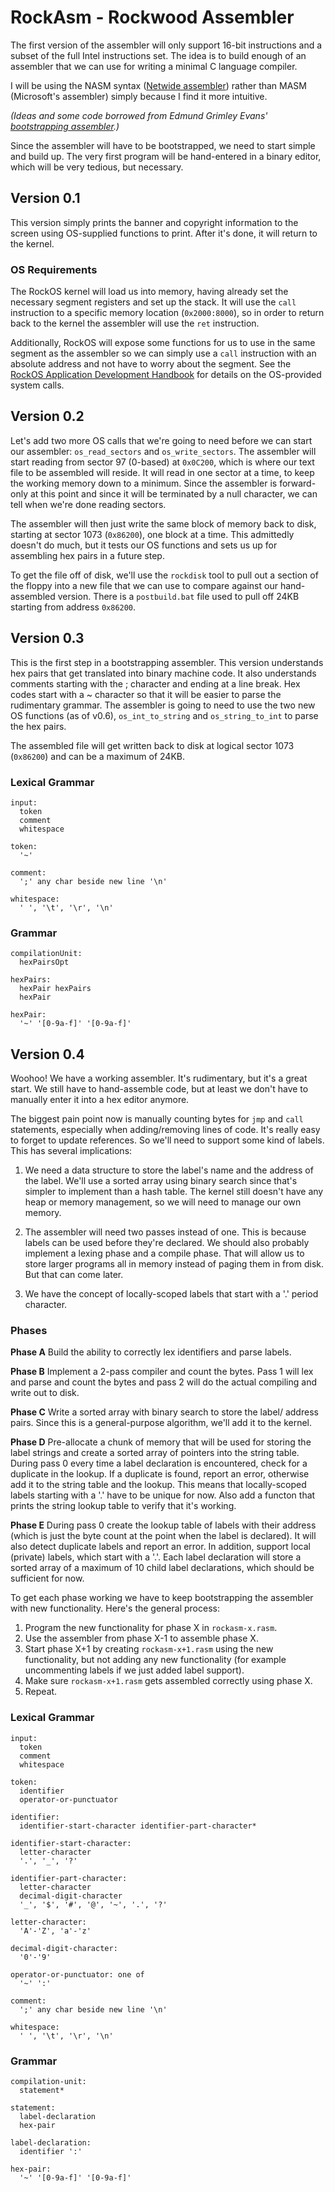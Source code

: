 # RockAsm - Rockwood Assembler

The first version of the assembler will only support 16-bit instructions and a
subset of the full Intel instructions set. The idea is to build enough of an
assembler that we can use for writing a minimal C language compiler.

I will be using the NASM syntax ([Netwide assembler](http://www.nasm.us/))
rather than MASM (Microsoft's assembler) simply because I find it more
intuitive.

_(Ideas and some code borrowed from Edmund Grimley Evans'
[bootstrapping assembler](http://www.rano.org/bcompiler.html).)_

Since the assembler will have to be bootstrapped, we need to start simple and
build up. The very first program will be hand-entered in a binary editor, which
will be very tedious, but necessary.

## Version 0.1

This version simply prints the banner and copyright information to the screen
using OS-supplied functions to print. After it's done, it will return to the
kernel.

### OS Requirements

The RockOS kernel will load us into memory, having already set the necessary
segment registers and set up the stack. It will use the `call` instruction to a
specific memory location (`0x2000:8000`), so in order to return back to the
kernel the assembler will use the `ret` instruction.

Additionally, RockOS will expose some functions for us to use in the same
segment as the assembler so we can simply use a `call` instruction with an
absolute address and not have to worry about the segment. See the
[RockOS Application Development Handbook](rock-os-app-dev-asm.md) for details on
the OS-provided system calls.

## Version 0.2

Let's add two more OS calls that we're going to need before we can start our
assembler: `os_read_sectors` and `os_write_sectors`. The assembler will start
reading from sector 97 (0-based) at `0x0C200`, which is where our text file to
be assembled will reside. It will read in one sector at a time, to keep the
working memory down to a minimum. Since the assembler is forward-only at this
point and since it will be terminated by a null character, we can tell when
we're done reading sectors.

The assembler will then just write the same block of memory back to disk,
starting at sector 1073 (`0x86200`), one block at a time. This admittedly
doesn't do much, but it tests our OS functions and sets us up for assembling hex
pairs in a future step.

To get the file off of disk, we'll use the `rockdisk` tool to pull out a section
of the floppy into a new file that we can use to compare against our
hand-assembled version. There is a `postbuild.bat` file used to pull off 24KB
starting from address `0x86200`.

## Version 0.3

This is the first step in a bootstrapping assembler. This version understands
hex pairs that get translated into binary machine code. It also understands
comments starting with the ; character and ending at a line break. Hex codes
start with a ~ character so that it will be easier to parse the rudimentary
grammar. The assembler is going to need to use the two new OS functions (as of
v0.6), `os_int_to_string` and `os_string_to_int` to parse the hex pairs.

The assembled file will get written back to disk at logical sector 1073
(`0x86200`) and can be a maximum of 24KB.

### Lexical Grammar

```text
input:
  token
  comment
  whitespace

token:
  '~'

comment:
  ';' any char beside new line '\n'

whitespace:
  ' ', '\t', '\r', '\n'
```

### Grammar

```text
compilationUnit:
  hexPairsOpt

hexPairs:
  hexPair hexPairs
  hexPair

hexPair:
  '~' '[0-9a-f]' '[0-9a-f]'
```

## Version 0.4

Woohoo! We have a working assembler. It's rudimentary, but it's a great start.
We still have to hand-assemble code, but at least we don't have to manually
enter it into a hex editor anymore.

The biggest pain point now is manually counting bytes for `jmp` and `call`
statements, especially when adding/removing lines of code. It's really easy to
forget to update references. So we'll need to support some kind of labels. This
has several implications:

1. We need a data structure to store the label's name and the address of the
   label. We'll use a sorted array using binary search since that's simpler to
   implement than a hash table. The kernel still doesn't have any heap or memory
   management, so we will need to manage our own memory.

2. The assembler will need two passes instead of one. This is because labels can
   be used before they're declared. We should also probably implement a lexing
   phase and a compile phase. That will allow us to store larger programs all in
   memory instead of paging them in from disk. But that can come later.

3. We have the concept of locally-scoped labels that start with a '.' period
   character.

### Phases

**Phase A** Build the ability to correctly lex identifiers and parse labels.

**Phase B** Implement a 2-pass compiler and count the bytes. Pass 1 will lex and
parse and count the bytes and pass 2 will do the actual compiling and write out
to disk.

**Phase C** Write a sorted array with binary search to store the label/ address
pairs. Since this is a general-purpose algorithm, we'll add it to the kernel.

**Phase D** Pre-allocate a chunk of memory that will be used for storing the
label strings and create a sorted array of pointers into the string table.
During pass 0 every time a label declaration is encountered, check for a
duplicate in the lookup. If a duplicate is found, report an error, otherwise add
it to the string table and the lookup. This means that locally-scoped labels
starting with a '.' have to be unique for now. Also add a functon that prints
the string lookup table to verify that it's working.

**Phase E** During pass 0 create the lookup table of labels with their address
(which is just the byte count at the point when the label is declared). It will
also detect duplicate labels and report an error. In addition, support local
(private) labels, which start with a '.'. Each label declaration will store a
sorted array of a maximum of 10 child label declarations, which should be
sufficient for now.

To get each phase working we have to keep bootstrapping the assembler with new
functionality. Here's the general process:

1. Program the new functionality for phase X in `rockasm-x.rasm`.
2. Use the assembler from phase X-1 to assemble phase X.
3. Start phase X+1 by creating `rockasm-x+1.rasm` using the new functionality,
   but not adding any new functionality (for example uncommenting labels if we
   just added label support).
4. Make sure `rockasm-x+1.rasm` gets assembled correctly using phase X.
5. Repeat.

### Lexical Grammar

```text
input:
  token
  comment
  whitespace

token:
  identifier
  operator-or-punctuator

identifier:
  identifier-start-character identifier-part-character*

identifier-start-character:
  letter-character
  '.', '_', '?'

identifier-part-character:
  letter-character
  decimal-digit-character
  '_', '$', '#', '@', '~', '.', '?'

letter-character:
  'A'-'Z', 'a'-'z'

decimal-digit-character:
  '0'-'9'

operator-or-punctuator: one of
  '~' ':'

comment:
  ';' any char beside new line '\n'

whitespace:
  ' ', '\t', '\r', '\n'
```

### Grammar

```text
compilation-unit:
  statement*

statement:
  label-declaration
  hex-pair

label-declaration:
  identifier ':'

hex-pair:
  '~' '[0-9a-f]' '[0-9a-f]'
```
